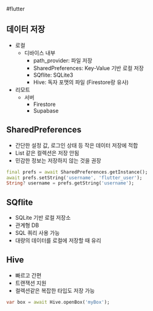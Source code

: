 #flutter 


## 데이터 저장
- 로컬
	- 디바이스 내부
		- path_provider: 파일 저장
		- SharedPreferences: Key-Value 기반 로컬 저장
		- SQflite: SQLite3
		- Hive: 독자 포맷의 파일 (Firestore랑 유사)
- 리모트
	- 서버
		- Firestore
		- Supabase


## SharedPreferences
- 간단한 설정 값, 로그인 상태 등 작은 데이터 저장에 적합
- List 같은 컬렉션은 저장 안됨
- 민감한 정보는 저장하지 않는 것을 권장

```dart
final prefs = await SharedPreferences.getInstance();
await prefs.setString('username', 'flutter_user');
String? username = prefs.getString('username');
```


## SQflite
- SQLite 기반 로컬 저장소
- 관계형 DB
- SQL 쿼리 사용 가능
- 대량의 데이터를 로컬에 저장할 때 유리


## Hive
- 빠르고 간편
- 트랜잭션 지원
- 컬렉션같은 복잡한 타입도 저장 가능

```dart
var box = await Hive.openBox('myBox');
```